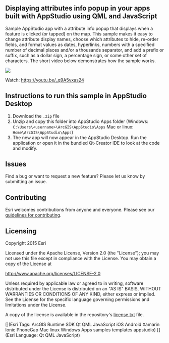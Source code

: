 
## Displaying attributes info popup in your apps built with AppStudio using QML and JavaScript

Sample AppStudio app with a attribute info popup that displays when a feature is clicked (or tapped) on the map.  This sample makes it easy to change attribute display names, choose which attributes to hide, re-order fields, and format values as dates, hyperlinks, numbers with a specified number of decimal places and/or a thousands separator, and add a prefix or suffix, such as a dollar sign, a percentage sign, or some other set of characters.  The short video below demonstrates how the sample works.

![](https://j.gifs.com/XDrp1k.gif)

Watch: https://youtu.be/_q9A5vxas24

## Instructions to run this sample in AppStudio Desktop

1. Download the `.zip` file
2. Unzip and copy this folder into AppStudio Apps folder (Windows: `C:\Users\<username>\ArcGIS\AppStudio\Apps` Mac or linux: `Home\ArcGIS\AppStudio\Apps`)
3. The new app will now appear in the AppStudio Desktop. Run the application or open it in the bundled Qt-Creator IDE to look at the code and modify.

## Issues

Find a bug or want to request a new feature?  Please let us know by submitting an issue.

## Contributing

Esri welcomes contributions from anyone and everyone. Please see our [guidelines for contributing](https://github.com/esri/contributing).

## Licensing
Copyright 2015 Esri

Licensed under the Apache License, Version 2.0 (the "License");
you may not use this file except in compliance with the License.
You may obtain a copy of the License at

http://www.apache.org/licenses/LICENSE-2.0

Unless required by applicable law or agreed to in writing, software
distributed under the License is distributed on an "AS IS" BASIS,
WITHOUT WARRANTIES OR CONDITIONS OF ANY KIND, either express or implied.
See the License for the specific language governing permissions and
limitations under the License.

A copy of the license is available in the repository's [license.txt](license.txt) file.


[](Esri Tags: ArcGIS Runtime SDK Qt QML JavaScript iOS Android Xamarin Ionic PhoneGap Mac linux Windows Apps samples templates appstudio)
[](Esri Language: Qt QML JavaScript)
